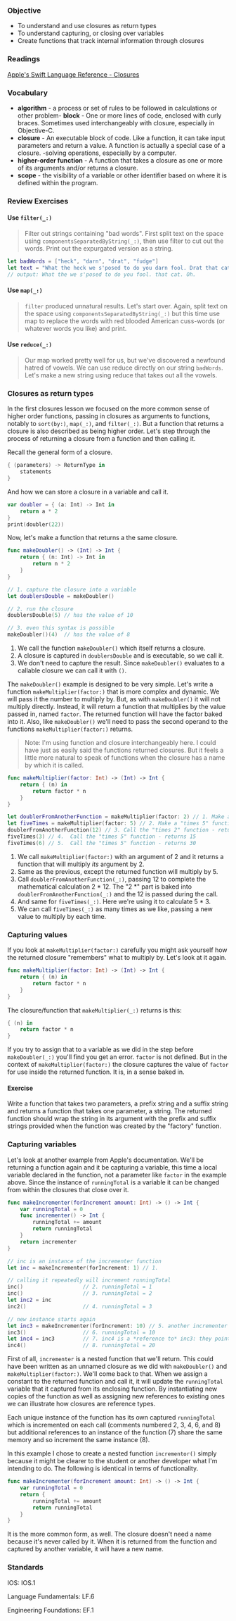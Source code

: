 ### Objective

* To understand and use closures as return types
* To understand capturing, or closing over variables
* Create functions that track internal information through closures


### Readings
[Apple's Swift Language Reference - Closures](https://docs.swift.org/swift-book/LanguageGuide/Closures.html)

### Vocabulary
- **algorithm** - a process or set of rules to be followed in calculations or other problem- **block** - One or more lines of code, enclosed with curly braces. Sometimes used interchangeably with closure, especially in Objective-C.
- **closure** - An executable block of code. Like a function, it can take input parameters and return a value. A function is actually a special case of a closure.
-solving operations, especially by a computer.
- **higher-order function** - A function that takes a closure as one or more of its arguments and/or returns a closure.
- **scope** - the visibility of a variable or other identifier based on where it is defined within the program.

### Review Exercises

#### Use `filter(_:)`

> Filter out strings containing "bad words".
> First split text on the space using `componentsSeparatedByString(_:)`,
> then use filter to cut out the words. Print out the expurgated version as a string.

```swift
let badWords = ["heck", "darn", "drat", "fudge"]
let text = "What the heck we s'posed to do you darn fool. Drat that cat. Oh fudge."
// output: What the we s'posed to do you fool. that cat. Oh.
```

#### Use `map(_:)`

> `filter` produced unnatural results. Let's start over.
> Again, split text on the space using `componentsSeparatedByString(_:)`
> but this time use map to replace the words with red blooded American cuss-words
> (or whatever words you like) and print.


#### Use `reduce(_:)`

>Our map worked pretty well for us, but we've discovered a newfound hatred of vowels.  We can use reduce directly on our string `badWords`.  Let's make a new string using reduce that takes out all the vowels.

### Closures as return types

In the first closures lesson we focused on the more common sense of higher order functions, passing in closures as arguments to functions, notably to `sort(by:)`, `map(_:)`, and `filter(_:)`. But a function that returns a closure is also described as being higher order. Let's step through the process of returning a closure from a function and then calling it.

Recall the general form of a closure.

```swift
{ (parameters) -> ReturnType in
    statements
}
```

And how we can store a closure in a variable and call it.

```swift
var doubler = { (a: Int) -> Int in
    return a * 2
}
print(doubler(22))
```

Now, let's make a function that returns a the same closure.

```swift
func makeDoubler() -> (Int) -> Int {
    return { (n: Int) -> Int in
        return n * 2
    }
}

// 1. capture the closure into a variable
let doublersDouble = makeDoubler()

// 2. run the closure
doublersDouble(5) // has the value of 10

// 3. even this syntax is possible
makeDoubler()(4)  // has the value of 8
```

1. We call the function `makeDoubler()` which itself returns a closure.
2. A closure is captured in `doublersDouble` and is executable, so we call it.
3. We don't need to capture the result. Since `makeDoubler()` evaluates to a callable closure we can call it with `()`.

The `makeDoubler()` example is designed to be very simple. Let's write a function `makeMultiplier(factor:)` that is more complex and dynamic. We will pass it the number to multiply by. But, as with `makeDoubler()` it will not multiply directly. Instead, it will return a function that multiplies by the value passed in, named `factor`. The returned function will have the factor baked into it. Also, like `makeDoubler()` we'll need to pass the second operand to the functions `makeMultiplier(factor:)` returns.

> Note: I'm using function and closure interchangeably here. I could have just as easily said the functions returned closures. But it feels a little more natural to speak of functions when the closure has a name by which it is called.


```swift
func makeMultiplier(factor: Int) -> (Int) -> Int {
    return { (n) in
        return factor * n
    }
}

let doublerFromAnotherFunction = makeMultiplier(factor: 2) // 1. Make a "times 2" function
let fiveTimes = makeMultiplier(factor: 5) // 2. Make a "times 5" function
doublerFromAnotherFunction(12) // 3. Call the "times 2" function - returns 24
fiveTimes(3) // 4.  Call the "times 5" function - returns 15
fiveTimes(6) // 5.  Call the "times 5" function - returns 30
```

1. We call `makeMultiplier(factor:)` with an argument of 2 and it returns a function that will multiply _its_ argument by 2.
2. Same as the previous, except the returned function will multiply by 5.
3. Call `doublerFromAnotherFunction(_:)`, passing 12 to complete the mathematical calculation 2 * 12. The "2 \*" part is baked into `doublerFromAnotherFunction(_:)` and the 12 is passed during the call.
4. And same for `fiveTimes(_:)`. Here we're using it to calculate 5 * 3.
5. We can call `fiveTimes(_:)` as many times as we like, passing a new value to multiply by each time.

### Capturing values

If you look at `makeMultiplier(factor:)` carefully you might ask yourself how the returned closure "remembers" what to multiply by. Let's look at it again.

```swift
func makeMultiplier(factor: Int) -> (Int) -> Int {
    return { (n) in
        return factor * n
    }
}
```

The closure/function that `makeMultiplier(_:)` returns is this:

```swift
{ (n) in
    return factor * n
}
```

If you try to assign that to a variable as we did in the step before `makeDoubler(_:)` you'll find you get an error. `factor` is not defined. But in the context of `makeMultiplier(factor:)` the closure captures the value of `factor` for use inside the returned function. It is, in a sense baked in.


#### Exercise

Write a function that takes two parameters, a prefix string and a suffix string and returns a function that takes one parameter, a string. The returned function should wrap the string in its argument with the prefix and suffix strings provided when the function was created by the "factory" function.


### Capturing variables

Let's look at another example from Apple's documentation. We'll be returning a function again and it be capturing a variable, this time a local variable declared in the function, not a parameter like `factor` in the example above. Since the instance of `runningTotal` is a variable it can be changed from within the closures that close over it.

```swift
func makeIncrementer(forIncrement amount: Int) -> () -> Int {
    var runningTotal = 0
    func incrementer() -> Int {
        runningTotal += amount
        return runningTotal
    }
    return incrementer
}

// inc is an instance of the incrementer function
let inc = makeIncrementer(forIncrement: 1) // 1.

// calling it repeatedly will increment runningTotal
inc()                   // 2. runningTotal = 1
inc()                   // 3. runningTotal = 2
let inc2 = inc
inc2()                  // 4. runningTotal = 3

// new instance starts again
let inc3 = makeIncrementer(forIncrement: 10) // 5. another incrementer
inc3()                  // 6. runningTotal = 10
let inc4 = inc3         // 7. inc4 is a *reference to* inc3: they point to the same thing
inc4()                  // 8. runningTotal = 20
```

First of all, `incrementer` is a nested function that we'll return. This could have been written as an unnamed closure as we did with `makeDoubler()` and `makeMultiplier(factor:)`. We'll come back to that. When we assign a constant to the returned function and call it, it will update the `runningTotal` variable that it captured from its enclosing function. By instantiating new copies of the function as well as assigning new references to existing ones we can illustrate how closures are reference types.

Each unique instance of the function has its own captured `runningTotal` which is incremented on each call (comments numbered 2, 3, 4, 6, and 8) but additional references to an instance of the function (7) share the same memory and so increment the same instance (8).

In this example I chose to create a nested function `incrementor()` simply because it might be clearer to the student or another developer what I'm intending to do. The following is identical in terms of functionality.

```swift
func makeIncrementer(forIncrement amount: Int) -> () -> Int {
    var runningTotal = 0
    return {
        runningTotal += amount
        return runningTotal
    }
}
```

It is the more common form, as well. The closure doesn't need a name because it's never called by it. When it is returned from the function and captured by another variable, it will have a new name.


### Standards

IOS: IOS.1

Language Fundamentals: LF.6

Engineering Foundations: EF.1
